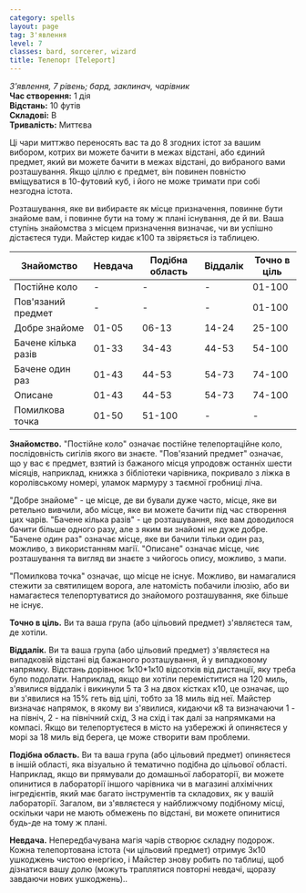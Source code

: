```yaml
---
category: spells
layout: page
tag: З'явлення
level: 7
classes: bard, sorcerer, wizard
title: Телепорт [Teleport]
---
```

_З'явлення, 7 рівень; бард, заклинач, чарівник_  
**Час створення:** 1 дія    
**Відстань:** 10 футів    
**Складові:** В    
**Тривалість:** Миттєва  

Ці чари миттжво переносять вас та до 8 згодних істот за вашим вибором, котрих ви можете бачити в межах відстані, або єдиний предмет, який ви можете бачити в межах відстані, до вибраного вами розташування. Якщо ціллю є предмет, він повинен повністю вміщуватися в 10-футовий куб, і його не може тримати при собі незгодна істота.  

Розташування, яке ви вибираєте як місце призначення, повинне бути знайоме вам, і повинне бути на тому ж плані існування, де й ви. Ваша ступінь знайомства з місцем призначення визначає, чи ви успішно дістаєтеся туди. Майстер кидає к100 та звіряється із таблицею.

| Знайомство         | Невдача | Подібна область | Віддалік | Точно в ціль |
|--------------------|--------|--------------|------------|-----------|
| Постійне коло      | -      | -            | -          | 01-100    |
| Пов'язаний предмет | -      | -            | -          | 01-100    |
| Добре знайоме      | 01-05  | 06-13        | 14-24      | 25-100    |
| Бачене кілька разів| 01-33  | 34-43        | 44-53      | 54-100    |
| Бачене один раз    | 01-43  | 44-53        | 54-73      | 74-100    |
| Описане            | 01-43  | 44-53        | 54-73      | 74-100    |
| Помилкова точка    | 01-50  | 51-100       | -          | -         |

**Знайомство.** "Постійне коло" означає постійне телепортаційне коло, послідовність сигілів якого ви знаєте. "Пов'язаний предмет" означає, що у вас є предмет, взятий із бажаного місця упродовж останніх шести місяців, наприклад, книжка з бібліотеки чарівника, покривало з ліжка в королівському номері, уламок мармуру з таємної гробниці ліча.  

"Добре знайоме" - це місце, де ви бували дуже часто, місце, яке ви ретельно вивчили, або місце, яке ви можете бачити під час створення цих чарів. "Бачене кілька разів" - це розташування, яке вам доводилося бачити більше одного разу, але з яким ви знайомі не дуже добре. "Бачене один раз" означає місце, яке ви бачили тільки один раз, можливо, з використанням магії. "Описане" означає місце, чиє розташування та вигляд ви знаєте з чийогось опису, можливо, з мапи.  

"Помилкова точка" означає, що місце не існує. Можливо, ви намагалися стежити за святилищем ворога, але натомість побачили ілюзію, або ви намагаєтеся телепортуватися до знайомого розташування, яке більше не існує.  

**Точно в ціль.** Ви та ваша група (або цільовий предмет) з'являєтеся там, де хотіли.  

**Віддалік.** Ви та ваша група (або цільовий предмет) з'являєтеся на випадковій відстані від бажаного розташування, й у  випадковому напрямку. Відстань дорівнює 1к10*1к10 відсотків від дистанції, яку треба було подолати. Наприклад, якщо ви хотіли переміститися на 120 миль, з'явилися віддалік і викинули 5 та 3 на двох кістках к10, це означає, що ви з'явилися на 15% геть від цілі, тобто за 18 миль від неї. Майстер визначає напрямок, в якому ви з'явилися, кидаючи к8 та визначаючи 1 - на північ, 2 - на північний схід, 3 на схід і так далі за напрямками на компасі. Якщо ви телепортуєтеся в місто на узбережжі й опиняєтеся у морі за 18 миль від берега, це може створити вам проблеми.  

**Подібна область.** Ви та ваша група (або цільовий предмет) опиняєтеся в іншій області, яка візуально й тематично подібна до цільової області. Наприклад, якщо ви прямували до домашньої лабораторії, ви можете опинитися в лабораторії іншого чарівника чи в магазині алхімічних інгредієнтів, який має багато інструментів та складових, як у вашій лабораторії. Загалом, ви з'являєтеся у найближчому подібному місці, оскільки чари не мають обмежень по відстані, ви можете опинитися будь-де на тому ж плані.  

**Невдача.** Непередбачувана магія чарів створює складну подорож. Кожна телепортована істота (чи цільовий предмет) отримує 3к10 ушкоджень чистою енергією, і Майстер знову робить по таблиці, щоб дізнатися вашу долю (можуть траплятися повторні невдачі, щоразу завдаючи нових ушкоджень)..
